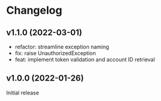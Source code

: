 # Changelog

## v1.1.0 (2022-03-01)

 - refactor: streamline exception naming
 - fix: raise UnauthorizedException
 - feat: implement token validation and account ID retrieval

## v1.0.0 (2022-01-26)

Initial release